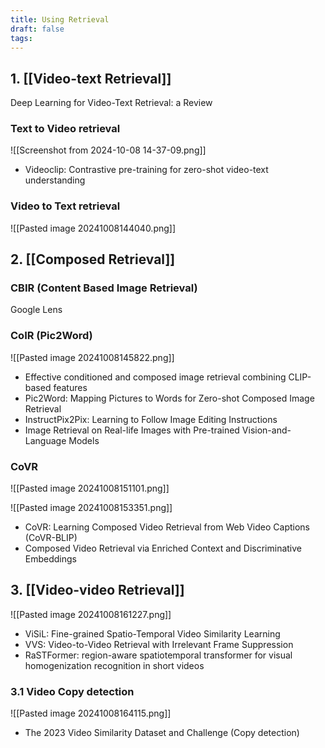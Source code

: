 ```yaml
---
title: Using Retrieval
draft: false
tags:
---
```


## 1. [[Video-text Retrieval]]

Deep Learning for Video-Text Retrieval: a Review
### Text to Video retrieval
![[Screenshot from 2024-10-08 14-37-09.png]]
- Videoclip: Contrastive pre-training for zero-shot video-text understanding
### Video to Text retrieval
![[Pasted image 20241008144040.png]]

## 2. [[Composed Retrieval]]

### CBIR (Content Based Image Retrieval)
Google Lens
### CoIR (Pic2Word)
![[Pasted image 20241008145822.png]]
- Effective conditioned and composed image retrieval combining CLIP-based features
- Pic2Word: Mapping Pictures to Words for Zero-shot Composed Image Retrieval
- InstructPix2Pix: Learning to Follow Image Editing Instructions
- Image Retrieval on Real-life Images with Pre-trained Vision-and-Language Models

### CoVR
![[Pasted image 20241008151101.png]]

![[Pasted image 20241008153351.png]]
- CoVR: Learning Composed Video Retrieval from Web Video Captions (CoVR-BLIP)
- Composed Video Retrieval via Enriched Context and Discriminative Embeddings

## 3. [[Video-video Retrieval]]

![[Pasted image 20241008161227.png]]
- ViSiL: Fine-grained Spatio-Temporal Video Similarity Learning
- VVS: Video-to-Video Retrieval with Irrelevant Frame Suppression
- RaSTFormer: region-aware spatiotemporal transformer for visual homogenization recognition in short videos
### 3.1 Video Copy detection
![[Pasted image 20241008164115.png]]
- The 2023 Video Similarity Dataset and Challenge (Copy detection)
